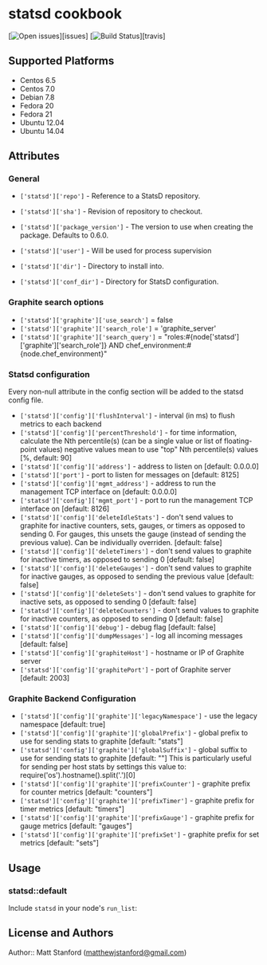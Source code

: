# statsd cookbook
[![Open issues](https://img.shields.io/github/issues/matthewjstanford/statsd-cookbook.svg)][issues]
[![Build Status](https://img.shields.io/travis/matthewjstanford/statsd-cookbook.svg)][travis]

## Supported Platforms

* Centos 6.5
* Centos 7.0
* Debian 7.8
* Fedora 20
* Fedora 21
* Ubuntu 12.04
* Ubuntu 14.04

## Attributes

### General

* `['statsd']['repo']` - Reference to a StatsD repository.
* `['statsd']['sha']` - Revision of repository to checkout.
* `['statsd']['package_version']` - The version to use when creating the package. Defaults to 0.6.0.

* `['statsd']['user']` - Will be used for process supervision
* `['statsd']['dir']` - Directory to install into.
* `['statsd']['conf_dir']` - Directory for StatsD configuration.

### Graphite search options

* `['statsd']['graphite']['use_search']` = false
* `['statsd']['graphite']['search_role']` = 'graphite\_server'
* `['statsd']['graphite']['search_query']` = "roles:#{node['statsd']['graphite']['search\_role']} AND chef\_environment:#{node.chef\_environment}"

### Statsd configuration

Every non-null attribute in the config section will be added to the statsd config file.

* `['statsd']['config']['flushInterval']` - interval (in ms) to flush metrics to each backend
* `['statsd']['config']['percentThreshold']` - for time information, calculate the Nth percentile(s) (can be a single value or list of floating-point values) negative values mean to use "top" Nth percentile(s) values [%, default: 90]
* `['statsd']['config']['address']` - address to listen on [default: 0.0.0.0]
* `['statsd']['port']` - port to listen for messages on [default: 8125]
* `['statsd']['config']['mgmt_address']` - address to run the management TCP interface on [default: 0.0.0.0]
* `['statsd']['config']['mgmt_port']` - port to run the management TCP interface on [default: 8126]
* `['statsd']['config']['deleteIdleStats']` - don't send values to graphite for inactive counters, sets, gauges, or timers as opposed to sending 0.  For gauges, this unsets the gauge (instead of sending the previous value). Can be individually overriden. [default: false]
* `['statsd']['config']['deleteTimers']` - don't send values to graphite for inactive timers, as opposed to sending 0 [default: false]
* `['statsd']['config']['deleteGauges']` - don't send values to graphite for inactive gauges, as opposed to sending the previous value [default: false]
* `['statsd']['config']['deleteSets']` - don't send values to graphite for inactive sets, as opposed to sending 0 [default: false]
* `['statsd']['config']['deleteCounters']` - don't send values to graphite for inactive counters, as opposed to sending 0 [default: false]
* `['statsd']['config']['debug']` - debug flag [default: false]
* `['statsd']['config']['dumpMessages']` - log all incoming messages [default: false]
* `['statsd']['config']['graphiteHost']` - hostname or IP of Graphite server
* `['statsd']['config']['graphitePort']` - port of Graphite server [default: 2003]

### Graphite Backend Configuration

* `['statsd']['config']['graphite']['legacyNamespace']` - use the legacy namespace [default: true]
* `['statsd']['config']['graphite']['globalPrefix']` - global prefix to use for sending stats to graphite [default: "stats"]
* `['statsd']['config']['graphite']['globalSuffix']` - global suffix to use for sending stats to graphite [default: ""] This is particularly useful for sending per host stats by settings this value to: require('os').hostname().split('.')[0]
* `['statsd']['config']['graphite']['prefixCounter']` - graphite prefix for counter metrics [default: "counters"]
* `['statsd']['config']['graphite']['prefixTimer']` - graphite prefix for timer metrics [default: "timers"]
* `['statsd']['config']['graphite']['prefixGauge']` - graphite prefix for gauge metrics [default: "gauges"]
* `['statsd']['config']['graphite']['prefixSet']` - graphite prefix for set metrics [default: "sets"]

## Usage

### statsd::default

Include `statsd` in your node's `run_list`:

## License and Authors

Author:: Matt Stanford (<matthewjstanford@gmail.com>)
